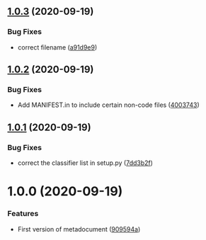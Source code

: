 ## [1.0.3](https://gitlab.com/blissfulreboot/python/metadocuments/compare/v1.0.2...v1.0.3) (2020-09-19)


### Bug Fixes

* correct filename ([a91d9e9](https://gitlab.com/blissfulreboot/python/metadocuments/commit/a91d9e901ed8a7013af704b3e34078b9f975e488))

## [1.0.2](https://gitlab.com/blissfulreboot/python/metadocuments/compare/v1.0.1...v1.0.2) (2020-09-19)


### Bug Fixes

* Add MANIFEST.in to include certain non-code files ([4003743](https://gitlab.com/blissfulreboot/python/metadocuments/commit/4003743daec72b52d759a4e404a262ba63d75573))

## [1.0.1](https://gitlab.com/blissfulreboot/python/metadocuments/compare/v1.0.0...v1.0.1) (2020-09-19)


### Bug Fixes

* correct the classifier list in setup.py ([7dd3b2f](https://gitlab.com/blissfulreboot/python/metadocuments/commit/7dd3b2fad5c1b18abc3909cba36fab5aa6934cba))

# 1.0.0 (2020-09-19)


### Features

* First version of metadocument ([909594a](https://gitlab.com/blissfulreboot/python/metadocuments/commit/909594abf74568fd4c1515edf9d5ba8c7a58f1b9))
